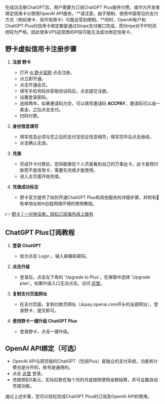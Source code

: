 在成功注册ChatGPT后，用户需要为订阅ChatGPT Plus服务付费，或作为开发者绑定信用卡以使用OpenAI API服务。**请注意，由于限制，使用中国常见的支付方式（例如港卡、双币信用卡）可能会受到限制。**同时，OpenAI账户和ChatGPT Plus的信用卡绑定都是通过Stripe支付接口完成，而Stripe对于IP的风控较为严格，因此很多VPS运营商的IP段可能无法成功绑定信用卡。

## 野卡虚拟信用卡注册步骤

1. **注册 野卡**
   - 打开 [🌐 野卡官网](https://bit.ly/bewildcard) 点击注册。
   - 点立即开通。
   - 点击开通会员。
   - 填写手机号码并获取验证码后，点击提交注册。
   - 设置登录密码。
   - 选择两年，如果邀请码为空，可以填写邀请码 **ACCPAY**，邀请码可以减一美金，之后点击支付。
   - 扫码付费。

2. **身份信息填写**
   - 填写信息必须与您之后的支付宝验证信息相符，填写完毕后点击继续。
   - 点击确认无误。

3. **充值**
   - 完成开卡付费后，您将能够在个人页面看到自己的万事达卡。此卡是预付款而不是信用卡，需要先充值才能使用。
   - 进入主页面开始充值。

4. **充值成功标志**
   - 野卡官方提供了如何开通ChatGPT Plus和其他服务的详细步骤，并附有🎫账单地址和🌐远程网络环境的使用教程。 

👉 [野卡 | 一分钟注册，轻松订阅海外线上服务](https://bit.ly/bewildcard)

## ChatGPT Plus订阅教程

1. **登录 ChatGPT**
   - 依次点击 Login ，输入邮箱和密码。

2. **点击升级**
   - 登录后，点击左下角的 'Upgrade to Plus'，在弹窗中选择 'Upgrade plan'。如果升级入口无法点击，访问 [这里](https://chat.openai.com/invite/accepted)。

3. **复制支付页面网址**
   - 在支付页面，复制付款页网址（从pay.openai.com开头的全部网址），登录野卡，提交即可。

4. **使用野卡一键升级 ChatGPT Plus**
   - 登录野卡，点击一键升级。

## OpenAI API绑定（可选）

- OpenAI API与网页版的ChatGPT（包括Plus）是独立的支付系统，功能和计费也是分开的，账号是通用的。
- 点击 [这里](https://platform.openai.com/apps) 登录。
- 充值预扣5美元，实际扣款在每个月的月底按照使用金额结算，并可设置自动充值功能。

通过上述步骤，您可以轻松完成ChatGPT Plus的订阅及OpenAI API的使用。